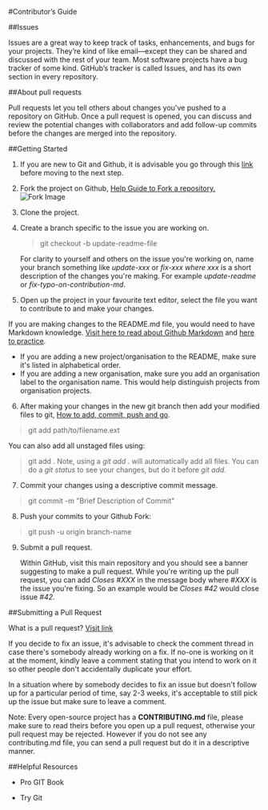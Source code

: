 #Contributor’s Guide

##Issues

Issues are a great way to keep track of tasks, enhancements, and bugs for your projects. They’re kind of like email—except they can be shared and discussed with the rest of your team. Most software projects have a bug tracker of some kind. GitHub’s tracker is called Issues, and has its own section in every repository.

##About pull requests

Pull requests let you tell others about changes you've pushed to a repository on GitHub. Once a pull request is opened, you can discuss and review the potential changes with collaborators and add follow-up commits before the changes are merged into the repository.

##Getting Started

1. If you are new to Git and Github, it is advisable you go through this [link](https://github.com/collections/choosing-projects) before moving to the next step.

2. Fork the project on Github, [Help Guide to Fork a repository.](https://help.github.com/articles/fork-a-repo/) 
![Fork Image](https://postimg.org/image/6oea6kw9f/)

3. Clone the project.

4. Create a branch specific to the issue you are working on.
	
	> git checkout -b update-readme-file
	

	For clarity to yourself and others on the issue you're working on, name your branch 		something like *update-xxx* or *fix-xxx where xxx* is a short description of the changes 	you're making. For example *update-readme* or *fix-typo-on-contribution-md*.

5. Open up the project in your favourite text editor, select the file you want to contribute to and make your changes.

If you are making changes to the README.md file, you would need to have Markdown knowledge. [Visit here to read about Github Markdown](https://guides.github.com/features/mastering-markdown/) and [here to practice](https://www.markdowntutorial.com/).

- If you are adding a new project/organisation to the README, make sure it's listed in alphabetical order.
- If you are adding a new organisation, make sure you add an organisation label to the organisation name. This would help distinguish projects from organisation projects.

6. After making your changes in the new git branch then add your modified files to git, [How to add, commit, push and go](http://readwrite.com/2013/10/02/github-for-beginners-part-2/).

> git add path/to/filename.ext

You can also add all unstaged files using:

> git add .
Note, using a *git add* . will automatically add all files. You can do a *git status* to see your changes, but do it before *git add*.

7. Commit your changes using a descriptive commit message.

> git commit -m "Brief Description of Commit"

8. Push your commits to your Github Fork:

> git push -u origin branch-name

9. Submit a pull request.

	Within GitHub, visit this main repository and you should see a banner suggesting to 	make a pull request. While you're writing up the pull request, you can add *Closes #XXX*	in the message body where *#XXX* is the issue you're fixing. So an example would be 	*Closes #42* would close issue *#42*.

##Submitting a Pull Request

What is a pull request? [Visit link](https://yangsu.github.io/pull-request-tutorial/)

If you decide to fix an issue, it's advisable to check the comment thread in case there's somebody already working on a fix. If no-one is working on it at the moment, kindly leave a comment stating that you intend to work on it so other people don't accidentally duplicate your effort.

In a situation where by somebody decides to fix an issue but doesn't follow up for a particular period of time, say 2-3 weeks, it's acceptable to still pick up the issue but make sure to leave a comment.

Note: Every open-source project has a **CONTRIBUTING.md** file, please make sure to read theirs before you open up a pull request, otherwise your pull request may be rejected. However if you do not see any contributing.md file, you can send a pull request but do it in a descriptive manner.

##Helpful Resources

- Pro GIT Book

- Try Git

